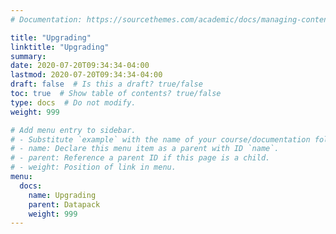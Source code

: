 ```yaml
---
# Documentation: https://sourcethemes.com/academic/docs/managing-content/

title: "Upgrading"
linktitle: "Upgrading"
summary:
date: 2020-07-20T09:34:34-04:00
lastmod: 2020-07-20T09:34:34-04:00
draft: false  # Is this a draft? true/false
toc: true  # Show table of contents? true/false
type: docs  # Do not modify.
weight: 999

# Add menu entry to sidebar.
# - Substitute `example` with the name of your course/documentation folder.
# - name: Declare this menu item as a parent with ID `name`.
# - parent: Reference a parent ID if this page is a child.
# - weight: Position of link in menu.
menu:
  docs:
    name: Upgrading
    parent: Datapack
    weight: 999
---
```


